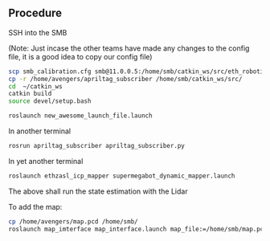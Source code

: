 ## Procedure

SSH into the SMB

(Note: Just incase the other teams have made any changes to the config file, it is a good idea to copy our config file)
```bash
scp smb_calibration.cfg smb@11.0.0.5:/home/smb/catkin_ws/src/eth_robotics_summer_school_2019/summer_school_private/smb_confusor/config/
cp -r /home/avengers/apriltag_subscriber /home/smb/catkin_ws/src/
cd  ~/catkin_ws
catkin build
source devel/setup.bash
```

```bash
roslaunch new_awesome_launch_file.launch 
```

In another terminal 

```bash
rosrun apriltag_subscriber apriltag_subscriber.py
```

In yet another terminal

```bash
roslaunch ethzasl_icp_mapper supermegabot_dynamic_mapper.launch
```

The above shall run the state estimation with the Lidar


To add the map: 
```bash
cp /home/avengers/map.pcd /home/smb/
roslaunch map_imterface map_interface.launch map_file:=/home/smb/map.pcd
```
